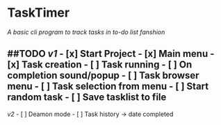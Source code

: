 # TaskTimer
_A basic cli program to track tasks in to-do list fanshion_

##TODO
 _v1_
    - [x] Start Project
    - [x] Main menu
    - [x] Task creation
    - [ ] Task running
        - [ ] On completion sound/popup
    - [ ] Task browser menu
    - [ ] Task selection from menu
    - [ ] Start random task
    - [ ] Save tasklist to file
---------
_v2_
    - [ ] Deamon mode
    - [ ] Task history -> date completed
    

